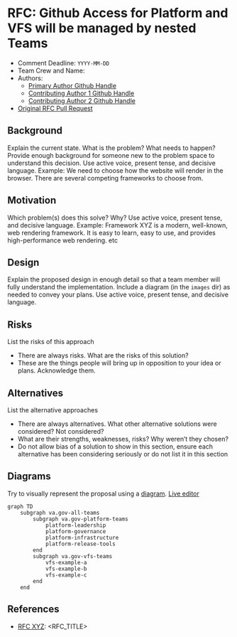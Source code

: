# RFC: Github Access for Platform and VFS will be managed by nested Teams

<!--
The title is what you want comments on. Use the active voice in a future tense.
Example:
    - The website will be built using the XZY framework
-->

* Comment Deadline: `YYYY-MM-DD`
* Team Crew and Name: <!--e.g. Platform/AMT-->
* Authors:
  * [Primary Author Github Handle](https://github.com/PrimaryAuthorHandle)
  * [Contributing Author 1 Github Handle](https://github.com/ContributingAuthor1Handle)
  * [Contributing Author 2 Github Handle](https://github.com/ContributingAuthor2Handle)
* [Original RFC Pull Request](https://github.com/department-of-veterans-affairs/va.gov-platform-arch/pull/-1)

## Background

Explain the current state. What is the problem? What needs to happen? Provide enough background for someone new to the problem space to understand this decision. Use active voice, present tense, and decisive language.
Example: We need to choose how the website will render in the browser. There are several competing frameworks to choose from.

## Motivation

Which problem(s) does this solve? Why? Use active voice, present tense, and decisive language.
Example: Framework XYZ is a modern, well-known, web rendering framework. It is easy to learn, easy to use, and provides high-performance web rendering. etc

## Design

Explain the proposed design in enough detail so that a team member will fully understand the implementation. Include a diagram (in the `images` dir) as needed to convey your plans. Use active voice, present tense, and decisive language.

## Risks

List the risks of this approach

* There are always risks. What are the risks of this solution?
* These are the things people will bring up in opposition to your idea or plans. Acknowledge them.

## Alternatives

List the alternative approaches

* There are always alternatives. What other alternative solutions were considered? Not considered?
* What are their strengths, weaknesses, risks? Why weren’t they chosen?
* Do not allow bias of a solution to show in this section, ensure each alternative has been considering seriously or do not list it in this section

## Diagrams

Try to visually represent the proposal using a [diagram](https://docs.github.com/en/get-started/writing-on-github/working-with-advanced-formatting/creating-diagrams). [Live editor](https://mermaid.live/)
```mermaid
graph TD
    subgraph va.gov-all-teams
        subgraph va.gov-platform-teams
            platform-leadership
            platform-governance
            platform-infrastructure
            platform-release-tools
        end
        subgraph va.gov-vfs-teams
            vfs-example-a
            vfs-example-b
            vfs-example-c
        end
    end
```

## References

<!--
This section /may/ be eliminated if it is not applicable.
When linking to other documents in this repository, ensure to link to their state at a particular commit (hence the usage of .../blob/<FULL_COMMIT_HASH>/...) as opposed to their current state (i.e. 'currently in main').
-->

* [RFC XYZ](https://github.com/department-of-veterans-affairs/va.gov-platform-arch/blob/<FULL_COMMIT_HASH>/rfc/<FILENAME>.md): <RFC_TITLE>

